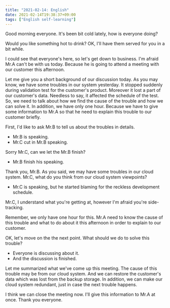 ```yaml
---
title: "2021-02-14: English"
date: 2021-02-14T19:38:37+09:00
tags: ["English self-learning"]
---
```


Good morning everyone.
It's been bit cold lately, how is everyone doing?

Would you like something hot to drink?
OK, I'll have them served for you in a bit while.

I could see that everyone's here, so let's get down to business.
I'm afraid Mr.A can't be with us today.
Because he is going to attend a meeting with our customer this afternoon.

Let me give you a short background of our discussion today.
As you may know, we have some troubles in our system yesterday.
It stopped suddenly during validation test for the customer's product.
Moreover it lost a part of our customer's data.
Needless to say, it affected the schedule of the test.
So, we need to talk about how we find the cause of the trouble and how we can solve it.
In addition, we have only one hour.
Because we have to give some information to Mr.A so that he need to explain this trouble to our customer briefly.

First, I'd like to ask Mr.B to tell us about the troubles in details.

* Mr.B is speaking.
* Mr.C cut in Mr.B speaking.

Sorry Mr.C, can we let the Mr.B finish?

* Mr.B finish his speaking.

Thank you, Mr.B.
As you said, we may have some troubles in our cloud system.
Mr.C, what do you think from our cloud system viewpoints?

* Mr.C is speaking, but he started blaming for the reckless development schedule.

Mr.C, I understand what you're getting at,
however I'm afraid you're side-tracking.

Remember, we only have one hour for this.
Mr.A need to know the cause of this trouble and what to do about it this afternoon in order to explain to our customer.

OK, let's move on the the next point.
What should we do to solve this trouble?

* Everyone is discussing about it.
* And the discussion is finished.

Let me summarized what we've come up this meeting.
The cause of this trouble may be from our cloud system.
And we can restore the customer's data which was lost from the backup storage.
In addition, we can make our cloud system redundant, just in case the next trouble happens.

I think we can close the meeting now.
I'll give this information to Mr.A at once.
Thank you everyone.

